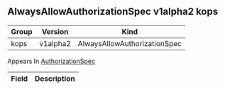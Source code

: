 ## AlwaysAllowAuthorizationSpec v1alpha2 kops

Group        | Version     | Kind
------------ | ---------- | -----------
kops | v1alpha2 | AlwaysAllowAuthorizationSpec





<aside class="notice">
Appears In  <a href="#authorizationspec-v1alpha2-kops">AuthorizationSpec</a> </aside>

Field        | Description
------------ | -----------

